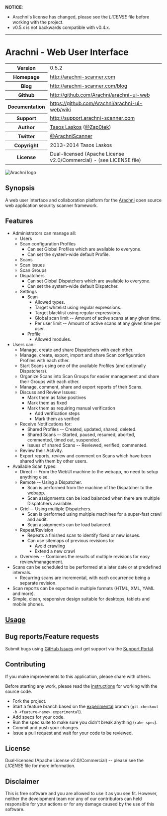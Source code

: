 **NOTICE**:

* Arachni's license has changed, please see the _LICENSE_ file before working
    with the project.
* v0.5.x is not backwards compatible with v0.4.x.

<hr/>

# Arachni - Web User Interface

<table>
    <tr>
        <th>Version</th>
        <td>0.5.2</td>
    </tr>
    <tr>
        <th>Homepage</th>
        <td><a href="http://www.arachni-scanner.com">http://arachni-scanner.com</a></td>
    </tr>
    <tr>
        <th>Blog</th>
        <td><a href="http://www.arachni-scanner.com/blog">http://arachni-scanner.com/blog</a></td>
    <tr>
        <th>Github</th>
        <td><a href="https://github.com/Arachni/arachni-ui-web">http://github.com/Arachni/arachni-ui-web</a></td>
     <tr/>
    <tr>
        <th>Documentation</th>
        <td><a href="https://github.com/Arachni/arachni-ui-web/wiki">https://github.com/Arachni/arachni-ui-web/wiki</a></td>
    </tr>
    <tr>
        <th>Support</th>
        <td><a href="http://support.arachni-scanner.com">http://support.arachni-scanner.com</a></td>
    </tr>
    <tr>
       <th>Author</th>
       <td><a href="mailto:tasos.laskos@arachni-scanner.com">Tasos Laskos</a> (<a href="http://twitter.com/Zap0tek">@Zap0tek</a>)</td>
    </tr>
    <tr>
        <th>Twitter</th>
        <td><a href="http://twitter.com/ArachniScanner">@ArachniScanner</a></td>
    </tr>
    <tr>
        <th>Copyright</th>
        <td>2013-2014 Tasos Laskos</td>
    </tr>
    <tr>
        <th>License</th>
        <td>Dual-licensed (Apache License v2.0/Commercial) - (see LICENSE file)</td>
    </tr>
</table>

![Arachni logo](http://arachni.github.com/arachni/logo.png)

## Synopsis

A web user interface and collaboration platform for the
[Arachni](https://github.com/Arachni/arachni) open source web application
security scanner framework.

## Features

 - Administrators can manage all:
    - Users
    - Scan configuration Profiles
        - Can set Global Profiles which are available to everyone.
        - Can set the system-wide default Profile.
    - Scans
    - Scan Issues
    - Scan Groups
    - Dispatchers
        - Can set Global Dispatchers which are available to everyone.
        - Can set the system-wide default Dispatcher.
    - Settings
        - Scan
            - Allowed types.
            - Target whitelist using regular expressions.
            - Target blacklist using regular expressions.
            - Global scan limit -- Amount of active scans at any given time.
            - Per user limit -- Amount of active scans at any given time per user.
        - Profile
            - Allowed modules.
 - Users can:
    - Manage, create and share Dispatchers with each other.
    - Manage, create, export, import and share Scan configuration Profiles with each other.
    - Start Scans using one of the available Profiles (and optionally Dispatchers).
    - Organize Scans into Scan Groups for easier management and share their Groups with each other.
    - Manage, comment, share and export reports of their Scans.
    - Discuss and Review Issues:
        - Mark them as false positives
        - Mark them as fixed
        - Mark them as requiring manual verification
            - Add verification steps
            - Mark them as verified
    - Receive Notifications for:
        - Shared Profiles -- Created, updated, shared, deleted.
        - Shared Scans -- Started, paused, resumed, aborted, commented, timed out, suspended.
        - Issues of shared Scans -- Reviewed, verified, commented.
    - Review their Activity.
    - Export reports, review and comment on Scans which have been shared with them by other users.
 - Available Scan types:
    - Direct -- From the WebUI machine to the webapp, no need to setup anything else.
    - Remote -- Using a Dispatcher.
        - Scan is performed from the machine of the Dispatcher to the webapp.
        - Scan assignments can be load balanced when there are multiple Dispatchers available.
    - Grid -- Using multiple Dispatchers.
        - Scan is performed using multiple machines for a super-fast crawl and audit.
        - Scan assignments can be load balanced.
    - Repeat/Revision
        - Repeats a finished scan to identify fixed or new issues.
        - Can use sitemaps of previous revisions to:
            - Avoid crawling
            - Extend a new crawl
    - Overview -- Combines the results of multiple revisions for easy review/management.
 - Scans can be scheduled to be performed at a later date or at predefined intervals.
    - Recurring scans are incremental, with each occurrence being a separate revision.
 - Scan reports can be exported in multiple formats (HTML, XML, YAML and more).
 - Simple, clean, responsive design suitable for desktops, tablets and mobile phones.

## [Usage](https://github.com/Arachni/arachni-ui-web/wiki)

## Bug reports/Feature requests

Submit bugs using [GitHub Issues](http://github.com/Arachni/arachni-ui-web/issues)
and get support via the [Support Portal](http://support.arachni-scanner.com).

## Contributing

If you make improvements to this application, please share with others.

Before starting any work, please read the [instructions](https://github.com/Arachni/arachni-ui-web/tree/experimental#source)
for working with the source code.

* Fork the project.
* Start a feature branch based on the [experimental](https://github.com/Arachni/arachni-ui-web/tree/experimental)
    branch (`git checkout -b <feature-name> experimental`).
* Add specs for your code.
* Run the spec suite to make sure you didn't break anything (`rake spec`).
* Commit and push your changes.
* Issue a pull request and wait for your code to be reviewed.

## License

Dual-licensed (Apache License v2.0/Commercial) -- please see the _LICENSE_ file
for more information.

## Disclaimer

This is free software and you are allowed to use it as you see fit.
However, neither the development team nor any of our contributors can held
responsible for your actions or for any damage caused by the use of this software.
